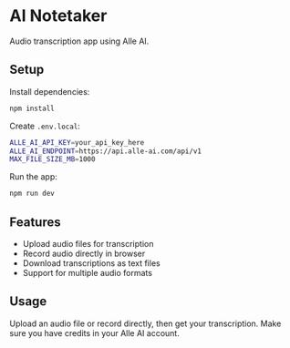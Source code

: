 # AI Notetaker

Audio transcription app using Alle AI.

## Setup

Install dependencies:

```bash
npm install
```

Create `.env.local`:

```bash
ALLE_AI_API_KEY=your_api_key_here
ALLE_AI_ENDPOINT=https://api.alle-ai.com/api/v1
MAX_FILE_SIZE_MB=1000
```

Run the app:

```bash
npm run dev
```

## Features

- Upload audio files for transcription
- Record audio directly in browser
- Download transcriptions as text files
- Support for multiple audio formats

## Usage

Upload an audio file or record directly, then get your transcription. Make sure you have credits in your Alle AI account.
